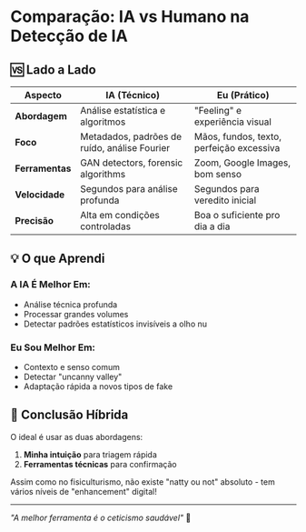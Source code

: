 # Comparação: IA vs Humano na Detecção de IA

## 🆚 Lado a Lado

| Aspecto | IA (Técnico) | Eu (Prático) |
|---------|-------------|--------------|
| **Abordagem** | Análise estatística e algoritmos | "Feeling" e experiência visual |
| **Foco** | Metadados, padrões de ruído, análise Fourier | Mãos, fundos, texto, perfeição excessiva |
| **Ferramentas** | GAN detectors, forensic algorithms | Zoom, Google Images, bom senso |
| **Velocidade** | Segundos para análise profunda | Segundos para veredito inicial |
| **Precisão** | Alta em condições controladas | Boa o suficiente pro dia a dia |

## 💡 O que Aprendi

### A IA É Melhor Em:
- Análise técnica profunda
- Processar grandes volumes
- Detectar padrões estatísticos invisíveis a olho nu

### Eu Sou Melhor Em:
- Contexto e senso comum
- Detectar "uncanny valley"
- Adaptação rápida a novos tipos de fake

## 🎯 Conclusão Híbrida
O ideal é usar as duas abordagens:
1. **Minha intuição** para triagem rápida
2. **Ferramentas técnicas** para confirmação

Assim como no fisiculturismo, não existe "natty ou not" absoluto - tem vários níveis de "enhancement" digital! 

---

*"A melhor ferramenta é o ceticismo saudável"* 🧐